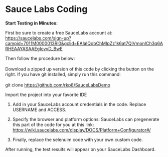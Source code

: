 # Sauce Labs Coding


<b>Start Testing in Minutes:</b>

First be sure to create a free SauceLabs account at:
https://saucelabs.com/sign-up?campid=7011M0000013Rl0&gclid=EAIaIQobChMIpZz1k6at7QIVmonICh3q6ARHEAAYASAAEgIcvvD_BwE

Then follow the procedure below: 
<br></br>
Download a zipped up version of this code by clicking the button on the right.
If you have git installed, simply run this command: <br></br> git clone https://github.com/rkp8/SauceLabsDemo

Import the project into your favorite IDE


1. Add in your SauceLabs account credentials in the code. Replace USERNAME and ACCESS.


2. Specify the browser and platform options:
  SauceLabs can pregenerate this part of the code for you at this link: https://wiki.saucelabs.com/display/DOCS/Platform+Configurator#/



3. Finally, replace the selenuim code with your own custom code.



After running, the test results will appear on your SauceLabs Dashboard.

